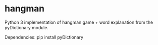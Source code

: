 # hangman
Python 3 implementation of hangman game + word explanation from the pyDictionary module.

Dependencies:
pip install pyDictionary



